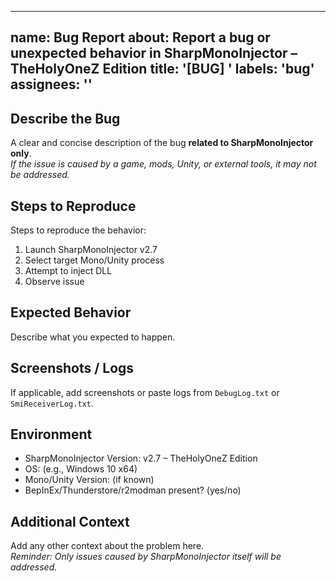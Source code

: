 
---
name: Bug Report
about: Report a bug or unexpected behavior in SharpMonoInjector – TheHolyOneZ Edition
title: '[BUG] '
labels: 'bug'
assignees: ''
---

## Describe the Bug

A clear and concise description of the bug **related to SharpMonoInjector only**.  
*If the issue is caused by a game, mods, Unity, or external tools, it may not be addressed.*

## Steps to Reproduce

Steps to reproduce the behavior:

1. Launch SharpMonoInjector v2.7
2. Select target Mono/Unity process
3. Attempt to inject DLL
4. Observe issue

## Expected Behavior

Describe what you expected to happen.

## Screenshots / Logs

If applicable, add screenshots or paste logs from `DebugLog.txt` or `SmiReceiverLog.txt`.

## Environment

- SharpMonoInjector Version: v2.7 – TheHolyOneZ Edition
- OS: (e.g., Windows 10 x64)
- Mono/Unity Version: (if known)
- BepInEx/Thunderstore/r2modman present? (yes/no)

## Additional Context

Add any other context about the problem here.  
*Reminder: Only issues caused by SharpMonoInjector itself will be addressed.*
